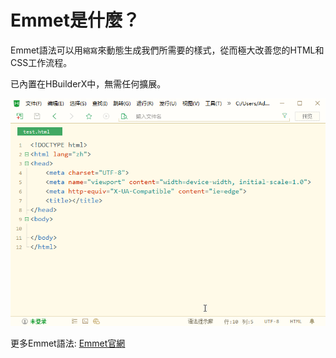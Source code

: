 # Emmet是什麼？

Emmet語法可以用`縮寫`來動態生成我們所需要的樣式，從而極大改善您的HTML和CSS工作流程。

已內置在HBuilderX中，無需任何擴展。

<img src="/static/snapshots/tutorial/emmet.gif" style="zoom: 100%;" />

更多Emmet語法: [Emmet官網](https://docs.emmet.io/)